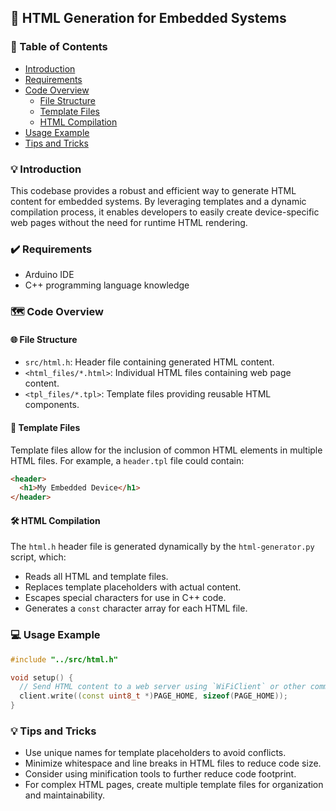 ## :page_facing_up: HTML Generation for Embedded Systems

### :file_folder: Table of Contents
- [Introduction](#introduction)
- [Requirements](#requirements)
- [Code Overview](#code-overview)
  - [File Structure](#file-structure)
  - [Template Files](#template-files)
  - [HTML Compilation](#html-compilation)
- [Usage Example](#usage-example)
- [Tips and Tricks](#tips-and-tricks)

### :bulb: Introduction
This codebase provides a robust and efficient way to generate HTML content for embedded systems. By leveraging templates and a dynamic compilation process, it enables developers to easily create device-specific web pages without the need for runtime HTML rendering.

### :heavy_check_mark: Requirements
- Arduino IDE
- C++ programming language knowledge

### 🗺️ Code Overview
#### 🌐 File Structure
- `src/html.h`: Header file containing generated HTML content.
- `<html_files/*.html>`: Individual HTML files containing web page content.
- `<tpl_files/*.tpl>`: Template files providing reusable HTML components.

#### 🧩 Template Files
Template files allow for the inclusion of common HTML elements in multiple HTML files. For example, a `header.tpl` file could contain:

```html
<header>
  <h1>My Embedded Device</h1>
</header>
```

#### 🛠️ HTML Compilation
The `html.h` header file is generated dynamically by the `html-generator.py` script, which:
- Reads all HTML and template files.
- Replaces template placeholders with actual content.
- Escapes special characters for use in C++ code.
- Generates a `const` character array for each HTML file.

### 💻 Usage Example
```c++
#include "../src/html.h"

void setup() {
  // Send HTML content to a web server using `WiFiClient` or other communication library.
  client.write((const uint8_t *)PAGE_HOME, sizeof(PAGE_HOME));
}
```

### 💡 Tips and Tricks
- Use unique names for template placeholders to avoid conflicts.
- Minimize whitespace and line breaks in HTML files to reduce code size.
- Consider using minification tools to further reduce code footprint.
- For complex HTML pages, create multiple template files for organization and maintainability.